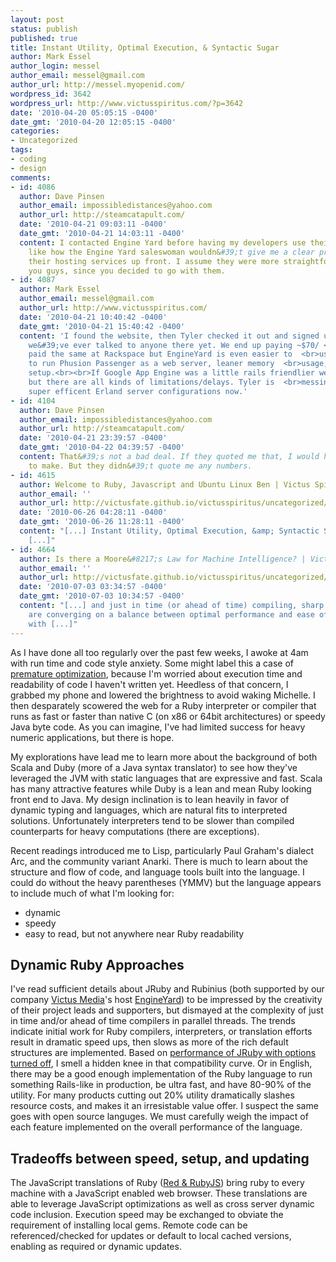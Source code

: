 ```yaml
---
layout: post
status: publish
published: true
title: Instant Utility, Optimal Execution, & Syntactic Sugar
author: Mark Essel
author_login: messel
author_email: messel@gmail.com
author_url: http://messel.myopenid.com/
wordpress_id: 3642
wordpress_url: http://www.victusspiritus.com/?p=3642
date: '2010-04-20 05:05:15 -0400'
date_gmt: '2010-04-20 12:05:15 -0400'
categories:
- Uncategorized
tags:
- coding
- design
comments:
- id: 4086
  author: Dave Pinsen
  author_email: impossibledistances@yahoo.com
  author_url: http://steamcatapult.com/
  date: '2010-04-21 09:03:11 -0400'
  date_gmt: '2010-04-21 14:03:11 -0400'
  content: I contacted Engine Yard before having my developers use their host. I didn&#39;t
    like how the Engine Yard saleswoman wouldn&#39;t give me a clear price quote on
    their hosting services up front. I assume they were more straightforward with
    you guys, since you decided to go with them.
- id: 4087
  author: Mark Essel
  author_email: messel@gmail.com
  author_url: http://www.victusspiritus.com/
  date: '2010-04-21 10:40:42 -0400'
  date_gmt: '2010-04-21 15:40:42 -0400'
  content: 'I found the website, then Tyler checked it out and signed up. I don&#39;t  <br>think
    we&#39;ve ever talked to anyone there yet. We end up paying ~$70/ <br>month, and
    paid the same at Rackspace but EngineYard is even easier to  <br>use: no need
    to run Phusion Passenger as a web server, leaner memory  <br>usage, easy environment
    setup.<br><br>If Google App Engine was a little rails friendlier we would have  <br>swapped
    but there are all kinds of limitations/delays. Tyler is  <br>messing with some
    super efficent Erland server configurations now.'
- id: 4104
  author: Dave Pinsen
  author_email: impossibledistances@yahoo.com
  author_url: http://steamcatapult.com/
  date: '2010-04-21 23:39:57 -0400'
  date_gmt: '2010-04-22 04:39:57 -0400'
  content: That&#39;s not a bad deal. If they quoted me that, I would have had a decision
    to make. But they didn&#39;t quote me any numbers.
- id: 4615
  author: Welcome to Ruby, Javascript and Ubuntu Linux Ben | Victus Spiritus
  author_email: ''
  author_url: http://victusfate.github.io/victusspiritus/uncategorized/2010/06/26/welcome-to-ruby-javascript-and-ubuntu-linux-ben/
  date: '2010-06-26 04:28:11 -0400'
  date_gmt: '2010-06-26 11:28:11 -0400'
  content: "[...] Instant Utility, Optimal Execution, &amp; Syntactic Sugar (victusspiritus.com)
    [...]"
- id: 4664
  author: Is there a Moore&#8217;s Law for Machine Intelligence? | Victus Spiritus
  author_email: ''
  author_url: http://victusfate.github.io/victusspiritus/uncategorized/2010/07/03/is-there-a-moores-law-for-machine-intelligence/
  date: '2010-07-03 03:34:57 -0400'
  date_gmt: '2010-07-03 10:34:57 -0400'
  content: "[...] and just in time (or ahead of time) compiling, sharp developers
    are converging on a balance between optimal performance and ease of use along
    with [...]"
---
```

<p>As I have done all too regularly over the  past few weeks, I awoke at 4am with run time and code style anxiety. Some might label this a case of <a href="http://victusfate.github.io/victusspiritus/uncategorized/2010/04/03/ideal-coding-easy-to-pickup-yet-abundant-in-function/">premature optimization</a>, because I'm worried about execution time and readability of code I haven't written yet. Heedless of that concern, I grabbed my phone and lowered the brightness to avoid waking Michelle. I then desparately scowered the web for a Ruby interpreter or compiler that runs as fast or faster than native C (on x86 or 64bit architectures) or speedy Java byte code. As you can imagine, I've had limited success for heavy numeric applications, but there is hope.</p>
<p>My explorations have lead me to learn more about the background of both Scala and Duby (more of a Java syntax translator) to see how they've leveraged the JVM with static languages that are expressive and fast. Scala has many attractive features while Duby is a lean and mean Ruby looking front end to Java. My design inclination is to lean heavily in favor of dynamic typing and languages, which are natural fits to interpreted solutions. Unfortunately interpreters tend to be slower than compiled counterparts for heavy computations (there are exceptions).</p>
<p>Recent readings introduced me to Lisp, particularly Paul Graham's dialect Arc, and the community variant Anarki. There is much to learn about the structure and flow of code, and language tools built into the language. I could do without the heavy parentheses (YMMV) but the language appears to include much of what I'm looking for:</p>
<ul>
<li>dynamic</li>
<li>speedy</li>
<li>easy to read, but not anywhere near Ruby readability</li>
</ul>
<h2>Dynamic Ruby Approaches</h2>
<p>I've read sufficient details about JRuby and Rubinius (both supported by our company <a href="http://victusmedia.com">Victus Media</a>'s host <a href="http://www.engineyard.com/">EngineYard</a>) to be impressed by the creativity of their project leads and supporters, but dismayed at the complexity of just in time and/or ahead of time compilers in parallel threads. The trends indicate initial work for Ruby compilers, interpreters, or translation efforts result in dramatic speed ups, then slows as more of the rich default structures are implemented. Based on <a href="http://blog.headius.com/2010/03/jruby-startup-time-tips.html">performance of JRuby with options turned off</a>, I smell a hidden knee in that compatibility curve. Or in English, there may be a good enough implementation of the Ruby language to run something Rails-like in production, be ultra fast, and have 80-90% of the utility. For many products cutting out 20% utility dramatically slashes resource costs, and makes it an irresistable value offer.  I suspect the same goes with open source languges. We must carefully weigh the impact of each feature implemented on the overall performance of the language.</p>
<h2>Tradeoffs between speed, setup, and updating</h2>
<p>The JavaScript translations of Ruby (<a href="http://victusfate.github.io/victusspiritus/uncategorized/2010/04/08/a-dynamic-programming-language-defined-by-urls/">Red &amp; RubyJS</a>) bring ruby to every machine with a JavaScript enabled web browser. These translations are able to leverage JavaScript optimizations as well as cross server dynamic code inclusion. Execution speed may be exchanged to obviate the requirement of installing local gems. Remote code can be referenced/checked for updates or default to local cached versions, enabling as required or dynamic updates.</p>

